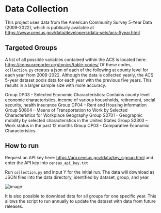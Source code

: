 # Data Collection
This project uses data from the American Community Survey 5-Year Data (2009-2022), which is publically available at https://www.census.gov/data/developers/data-sets/acs-5year.html

## Targeted Groups
A list of all possible variables contained within the ACS is located here: https://censusreporter.org/topics/table-codes/
Of these codes, ```collection.py``` creates a json of each of the following at county level for each year from 2009-2022. Although the data is collected yearly, the ACS 5-year dataset pools data for each year with the previous five years. This results in a larger sample size with more accuracy. 

Group DP03 - Selected Economic Characteristics: Contains county level economic characteristics, income of various households, retirement, social security, health insurance
Group DP04 – Rent and Housing information
Group S0804 – Means of Transportation to Work by Selected Characteristics for Workplace Geography 
Group S0701 - Geographic mobility by selected characteristics in the United States
Group S2303 – Work status in the past 12 months
Group CP03 - Comparative Economic Characteristics

## How to run
Request an API key here: https://api.census.gov/data/key_signup.html and enter the API key into ```census_api_key.txt```

Run ```collection.py``` and input Y for the initial run.
The data will download as JSON files into the data directory, identified by dataset, group, and year.

![image](https://github.com/user-attachments/assets/3bc670f6-fc3b-4595-95f0-3e04d0e6907f)

It is also possible to download data for all groups for one specific year. This allows the script to run annually to update the dataset with data from future releases. 
